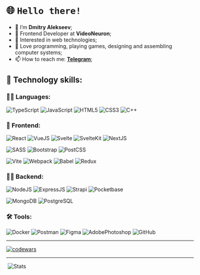 # 🌐 `Hello there!`

- 👋 I’m **Dmitry Alekseev**;
- 🤠 Frontend Developer at **VideoNeuron**;
- 🔎 Interested in web technologies;
- 💞️ Love programming, playing games, designing and assembling computer systems;
- 📫 How to reach me: **[Telegram](https://t.me/trydman)**;

## 🚀 Technology skills:

### 👨‍💻 Languages:

![TypeScript](https://img.shields.io/badge/TypeScript-006bb3?style=for-the-badge&logo=typescript&logoColor=white)
![JavaScript](https://img.shields.io/badge/javascript-%23303133.svg?style=for-the-badge&logo=javascript&logoColor=%23F7DF1E)
![HTML5](https://img.shields.io/badge/html5-%23d4431b.svg?style=for-the-badge&logo=html5&logoColor=white)
![CSS3](https://img.shields.io/badge/css3-%2312649f.svg?style=for-the-badge&logo=css3&logoColor=white)
![C++](https://img.shields.io/badge/C%2B%2B-f34b7d?style=for-the-badge&logo=c%2B%2B&logoColor=white)


### 💅 Frontend:

![React](https://img.shields.io/badge/React-1D2C4E?style=for-the-badge&logo=react&logoColor=61DAFB)
![VueJS](https://img.shields.io/badge/Vue%20js-35495E?style=for-the-badge&logo=vuedotjs&logoColor=4FC08D)
![Svelte](https://img.shields.io/badge/Svelte-3e3e47?style=for-the-badge&logo=svelte&logoColor=FF3E00)
![SvelteKit](https://img.shields.io/badge/SvelteKit-cd3200?style=for-the-badge&logo=Svelte&logoColor=white)
![NextJS](https://img.shields.io/badge/next%20js-000000?style=for-the-badge&logo=nextdotjs&logoColor=white)

![SASS](https://img.shields.io/badge/Sass-c6538c?style=for-the-badge&logo=sass&logoColor=white)
![Bootstrap](https://img.shields.io/badge/Bootstrap-563D7C?style=for-the-badge&logo=bootstrap&logoColor=white)
![PostCSS](https://img.shields.io/badge/postcss-85002E?style=for-the-badge&logo=postcss&logoColor=white)

![Vite](https://img.shields.io/badge/Vite-5a00bb?style=for-the-badge&logo=vite&logoColor=FFD62E)
![Webpack](https://img.shields.io/badge/Webpack-2E86C1?style=for-the-badge&logo=Webpack&logoColor=white)
![Babel](https://img.shields.io/badge/Babel-f7d40c?style=for-the-badge&logo=babel&logoColor=white)
![Redux](https://img.shields.io/badge/Redux-593D88?style=for-the-badge&logo=redux&logoColor=white)


### 😶‍🌫️ Backend:

![NodeJS](https://img.shields.io/badge/Node.js-1C4913?style=for-the-badge&logo=nodedotjs&logoColor=white)
![ExpressJS](https://img.shields.io/badge/Express.js-000000?style=for-the-badge&logo=express&logoColor=white)
![Strapi](https://img.shields.io/badge/strapi-2F2E8B?style=for-the-badge&logo=strapi&logoColor=white)
![Pocketbase](https://img.shields.io/badge/PocketBase-658F99?style=for-the-badge&logo=PocketBase&logoColor=white)

![MongoDB](https://img.shields.io/badge/MongoDB-026E00?style=for-the-badge&logo=mongodb&logoColor=white)
![PostgreSQL](https://img.shields.io/badge/PostgreSQL-316192?style=for-the-badge&logo=postgresql&logoColor=white)


### 🛠️ Tools:

![Docker](https://img.shields.io/badge/Docker-1f98d3?style=for-the-badge&logo=docker&logoColor=white)
![Postman](https://img.shields.io/badge/Postman-ea3d00?style=for-the-badge&logo=Postman&logoColor=white)
![Figma](https://img.shields.io/badge/Figma-642193?style=for-the-badge&logo=figma&logoColor=white)
![AdobePhotoshop](https://img.shields.io/badge/Adobe%20Photoshop-39589b?style=for-the-badge&logo=Adobe%20Photoshop&logoColor=black)
![GitHub](https://img.shields.io/badge/GitHub-000000?style=for-the-badge&logo=github&logoColor=white)

[//]: <![VSCODE](https://img.shields.io/badge/VSCode-0078D4?style=for-the-badge&logo=visual%20studio%20code&logoColor=white)>

- - -
[![codewars](https://www.codewars.com/users/BLYADERUINER/badges/large)](https://www.codewars.com/users/BLYADERUINER)
- - -
&nbsp;![Stats](https://github-profile-summary-cards.vercel.app/api/cards/profile-details?username=BLYADERUINER&theme=dracula)
